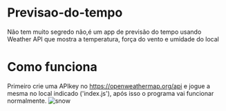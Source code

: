 # Previsao-do-tempo

Não tem muito segredo não,é um app de previsão do tempo usando Weather API que mostra a temperatura,
força do vento e umidade do local

# Como funciona

Primeiro crie uma APIkey no https://openweathermap.org/api e jogue a mesma no local indicado ('index.js'),
após isso o programa vai funcionar normalmente.
  ![snow](https://user-images.githubusercontent.com/103619494/224187868-b1ebd607-95c1-4cda-a85c-568a72b1a499.png)
